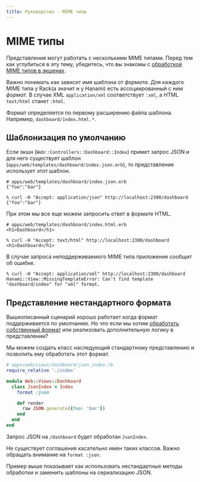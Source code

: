 ```yaml
---
title: Руководство - MIME типы
---
```


# MIME типы

Представления могут работать с несколькими MIME типами. Перед тем как углубиться в эту тему, убедитесь, что вы знакомы с [обработкой MIME типов в экшенах](/guides/actions/mime-types).

Важно понимать как зависит имя шаблона от _формата_.
Для каждого MIME типа у Rack(а значит и у Hanami) есть ассоциированный с ним _формат_.
В случае XML `application/xml` соответствует `:xml`, а HTML `text/html` станет `:html`.

<p class="convention">
Формат определяется по первому расширению файла шаблона. Например, <code>dashboard/index.html.*</code>.
</p>

## Шаблонизация по умолчанию

Если экшн (`Web::Controllers::Dashboard::Index`) примет запрос JSON и для него существует шаблон (`apps/web/templates/dashboard/index.json.erb`), то представление использует этот шаблон.

```erb
# apps/web/templates/dashboard/index.json.erb
{"foo":"bar"}
```

```shell
% curl -H "Accept: application/json" http://localhost:2300/dashboard
{"foo":"bar"}
```

При этом мы все еще можем запросить ответ в формате HTML.

```erb
# apps/web/templates/dashboard/index.html.erb
<h1>Dashboard</h1>
```

```shell
% curl -H "Accept: text/html" http://localhost:2300/dashboard
<h1>Dashboard</h1>
```

В случае запроса неподдерживаемого MIME типа приложение сообщит об ошибке.

```shell
% curl -H "Accept: application/xml" http://localhost:2300/dashboard
Hanami::View::MissingTemplateError: Can't find template "dashboard/index" for "xml" format.
```

## Представление нестандартного формата

Вышеописанный сценарий хорошо работает когда формат поддерживается по умолчанию.
Но что если мы хотим [обработать собственный формат](/guides/views/basic-usage) или реализовать дополнительную логику в представлении?

Мы можем создать класс наследующий стандартному представлению и позволить ему обработать этот формат.

```ruby
# apps/web/views/dashboard/json_index.rb
require_relative './index'

module Web::Views::Dashboard
  class JsonIndex < Index
    format :json

    def render
      raw JSON.generate({foo: 'bar'})
    end
  end
end
```

Запрос JSON на `/dashboard` будет обработан `JsonIndex`.

<p class="notice">
Не существует соглашения касательно имен таких классов. Важно обращать внимание на <code>format :json</code>.
</p>

Пример выше показывает как использовать нестандартные методы обработки и заменить шаблоны на сериализацию JSON.

